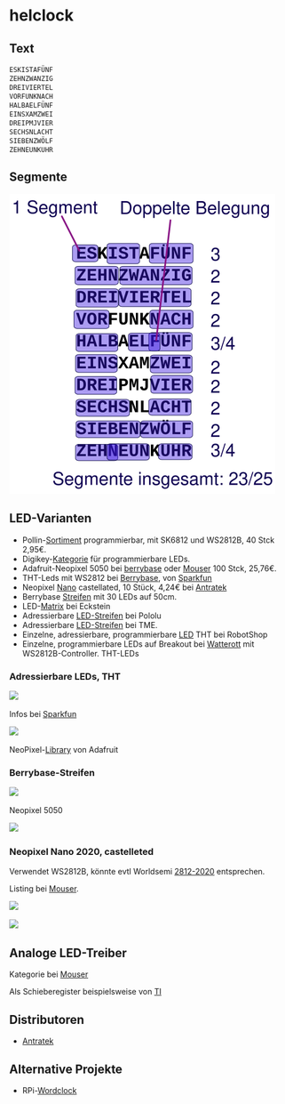 # helclock

## Text

    ESKISTAFÜNF
    ZEHNZWANZIG
    DREIVIERTEL
    VORFUNKNACH
    HALBAELFÜNF
    EINSXAMZWEI
    DREIPMJVIER
    SECHSNLACHT
    SIEBENZWÖLF
    ZEHNEUNKUHR

## Segmente

![](Frontplatte/Info.svg)

## LED-Varianten

- Pollin-[Sortiment](https://www.pollin.de/p/sort-led-neopixel-programmierbar-800567) programmierbar, mit SK6812 und WS2812B, 40 Stck 2,95€.
- Digikey-[Kategorie](https://www.digikey.de/de/products/filter/leds-adressierbar-spezialanwendungen/126) für programmierbare LEDs.
- Adafruit-Neopixel 5050 bei [berrybase](https://www.berrybase.de/adafruit-neopixel-5050-rgb-led-mit-integriertem-treiber-10-stueck)
  oder [Mouser](https://www.mouser.de/ProductDetail/Adafruit/3094?qs=SV%252B0z0o3NTt%2F2YK7E3w5Rg%3D%3D) 100 Stck, 25,76€.
- THT-Leds mit WS2812 bei [Berrybase](https://www.berrybase.de/adressierbare-ws2812-rgb-led-pth-5mm-diffus-5er-pack),
  von [Sparkfun](https://learn.sparkfun.com/tutorials/ws2812-breakout-hookup-guide#addressable-through-hole-led)
- Neopixel [Nano](https://www.adafruit.com/product/4684) castellated, 10 Stück, 4,24€ bei [Antratek](https://www.antratek.de/neopixel-nano-2020-rgb-leds-10-pack-ws2812b)
- Berrybase [Streifen](https://www.berrybase.de/digitaler-led-rgb-neopixel-stripe-ip65-vergossen-30-leds-schwarz-50cm-mit-kabelanschluss)
  mit 30 LEDs auf 50cm.
- LED-[Matrix](https://eckstein-shop.de/WaveShare-RGB-Full-Color-LED-Matrix-Panel-64x64-Pixels-3mm-Pitch-Adjustable-Brightness) bei Eckstein
- Adressierbare [LED-Streifen](https://www.pololu.com/product/3086) bei Pololu
- Adressierbare [LED-Streifen](https://www.tme.eu/de/details/n013060ca3sa1/lichtquellen-led-bander/ipixel-led/) bei TME.
- Einzelne, adressierbare, programmierbare [LED](https://eu.robotshop.com/products/5mm-adressable-rgb-led-5pk) THT bei RobotShop
- Einzelne, programmierbare LEDs auf Breakout bei [Watterott](https://shop.watterott.com/WS2812B-Breakout-Intelligent-RGB-LED-5-Stk) mit WS2812B-Controller.
THT-LEDs

### Adressierbare LEDs, THT

![](https://www.berrybase.de/thumbnail/6a/7b/24/1729552155/AdressierbareWS2812RGBLEDPTH5mmdiffus5erPack-118307_1920x1920.webp?ts=1750972528)

Infos bei [Sparkfun](https://learn.sparkfun.com/tutorials/ws2812-breakout-hookup-guide#addressable-through-hole-led)

![](https://cdn.sparkfun.com/assets/learn_tutorials/1/0/5/12986-02_Pinout.jpg)

NeoPixel-[Library](https://github.com/adafruit/Adafruit_NeoPixel) von Adafruit

### Berrybase-Streifen

![](https://www.berrybase.de/thumbnail/af/d7/19/1729580979/digitalerLEDRGBNeoPixelStripeIP65vergossen30LEDsschwarz50cmmitKabelanschluss-164532_1920x1920.webp?ts=1750982740)

Neopixel 5050

![](https://cdn-shop.adafruit.com/970x728/1655-00.jpg)

### Neopixel Nano 2020, castelleted

Verwendet WS2812B, könnte evtl Worldsemi [2812-2020](http://world-semi.com/ws2812-family/) entsprechen.

Listing bei [Mouser](https://www.mouser.de/ProductDetail/Adafruit/4684?qs=DPoM0jnrROWIv9%2FMCIm5vw%3D%3D&_gl=1*jup3r4*_ga*dW5kZWZpbmVk*_ga_15W4STQT4T*dW5kZWZpbmVk*_ga_1KQLCYKRX3*dW5kZWZpbmVk).

![](https://cdn-shop.adafruit.com/970x728/4684-05.jpg)

![](https://cdn-shop.adafruit.com/970x728/4684-03.jpg)

## Analoge LED-Treiber

Kategorie bei [Mouser](https://www.mouser.de/c/semiconductors/driver-ics/led-lighting-driver-ics/)

Als Schieberegister beispielsweise von [TI](https://www.mouser.de/ProductDetail/Texas-Instruments/TLC5916INE4?qs=vPP9GyyTAo06VIPRtWrixw%3D%3D)

## Distributoren

- [Antratek](https://www.antratek.de/)

## Alternative Projekte

- RPi-[Wordclock](https://github.com/bk1285/rpi_wordclock)
